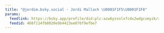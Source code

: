 ```yaml
---
title: "@jordim.bsky.social - Jordi Mallach \U0001F1F5\U0001F1F8"
params:
  feedlink: https://bsky.app/profile/did:plc:azw6yzsnlxfcdx2wdgcvmyzk/rss
  feedid: 466f114fb8020e9b4423ee076f9efbe7
---
```

